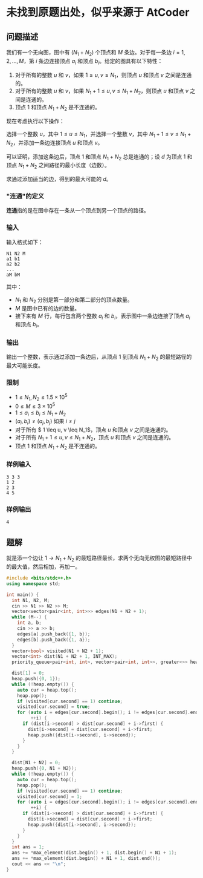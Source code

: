 # 未找到原题出处，似乎来源于 AtCoder

## 问题描述

我们有一个无向图，图中有 $(N_1 + N_2)$ 个顶点和 $M$ 条边。对于每一条边 $i = 1, 2, \dots, M$，第 $i$ 条边连接顶点 $a_i$ 和顶点 $b_i$。给定的图具有以下特性：

1. 对于所有的整数 $u$ 和 $v$，如果 $1 \leq u, v \leq N_1$，则顶点 $u$ 和顶点 $v$ 之间是连通的。
2. 对于所有的整数 $u$ 和 $v$，如果 $N_1 + 1 \leq u, v \leq N_1 + N_2$，则顶点 $u$ 和顶点 $v$ 之间是连通的。
3. 顶点 $1$ 和顶点 $N_1 + N_2$ 是不连通的。

现在考虑执行以下操作：

选择一个整数 $u$，其中 $1 \leq u \leq N_1$，并选择一个整数 $v$，其中 $N_1 + 1 \leq v \leq N_1 + N_2$，并添加一条边连接顶点 $u$ 和顶点 $v$。

可以证明，添加这条边后，顶点 $1$ 和顶点 $N_1 + N_2$ 总是连通的；设 $d$ 为顶点 $1$ 和顶点 $N_1 + N_2$ 之间路径的最小长度（边数）。

求通过添加适当的边，得到的最大可能的 $d$。

### "连通"的定义

**连通**指的是在图中存在一条从一个顶点到另一个顶点的路径。

### 输入

输入格式如下：

```
N1 N2 M
a1 b1
a2 b2
...
aM bM
```

其中：
- $N_1$ 和 $N_2$ 分别是第一部分和第二部分的顶点数量。
- $M$ 是图中已有的边的数量。
- 接下来有 $M$ 行，每行包含两个整数 $a_i$ 和 $b_i$，表示图中一条边连接了顶点 $a_i$ 和顶点 $b_i$。

### 输出

输出一个整数，表示通过添加一条边后，从顶点 $1$ 到顶点 $N_1 + N_2$ 的最短路径的最大可能长度。

### 限制

- $1 \leq N_1, N_2 \leq 1.5 \times 10^5$
- $0 \leq M \leq 3 \times 10^5$
- $1 \leq a_i \leq b_i \leq N_1 + N_2$
- $(a_i, b_i) \neq (a_j, b_j)$ 如果 $i \neq j$
- 对于所有 $ 1 \leq u, v \leq N_1$，顶点 $u$ 和顶点 $v$ 之间是连通的。
- 对于所有 $N_1 + 1 \leq u, v \leq N_1 + N_2$，顶点 $u$ 和顶点 $v$ 之间是连通的。
- 顶点 $1$ 和顶点 $N_1 + N_2$ 是不连通的。

### 样例输入

```
3 3 3
1 2
2 3
4 5
```

### 样例输出

```
4
```

## 题解
就是添一个边让 $1 \to N_1 + N_2$ 的最短路径最长，求两个无向无权图的最短路径中的最大值，然后相加，再加一。
```cpp
#include <bits/stdc++.h>
using namespace std;

int main() {
  int N1, N2, M;
  cin >> N1 >> N2 >> M;
  vector<vector<pair<int, int>>> edges(N1 + N2 + 1);
  while (M--) {
    int a, b;
    cin >> a >> b;
    edges[a].push_back({1, b});
    edges[b].push_back({1, a});
  }
  vector<bool> visited(N1 + N2 + 1);
  vector<int> dist(N1 + N2 + 1, INT_MAX);
  priority_queue<pair<int, int>, vector<pair<int, int>>, greater<>> heap;

  dist[1] = 0;
  heap.push({0, 1});
  while (!heap.empty()) {
    auto cur = heap.top();
    heap.pop();
    if (visited[cur.second] == 1) continue;
    visited[cur.second] = true;
    for (auto i = edges[cur.second].begin(); i != edges[cur.second].end();
         ++i) {
      if (dist[i->second] > dist[cur.second] + i->first) {
        dist[i->second] = dist[cur.second] + i->first;
        heap.push({dist[i->second], i->second});
      }
    }
  }

  dist[N1 + N2] = 0;
  heap.push({0, N1 + N2});
  while (!heap.empty()) {
    auto cur = heap.top();
    heap.pop();
    if (visited[cur.second] == 1) continue;
    visited[cur.second] = 1;
    for (auto i = edges[cur.second].begin(); i != edges[cur.second].end();
         ++i) {
      if (dist[i->second] > dist[cur.second] + i->first) {
        dist[i->second] = dist[cur.second] + i->first;
        heap.push({dist[i->second], i->second});
      }
    }
  }
  int ans = 1;
  ans += *max_element(dist.begin() + 1, dist.begin() + N1 + 1);
  ans += *max_element(dist.begin() + N1 + 1, dist.end());
  cout << ans << "\n";
}
```
